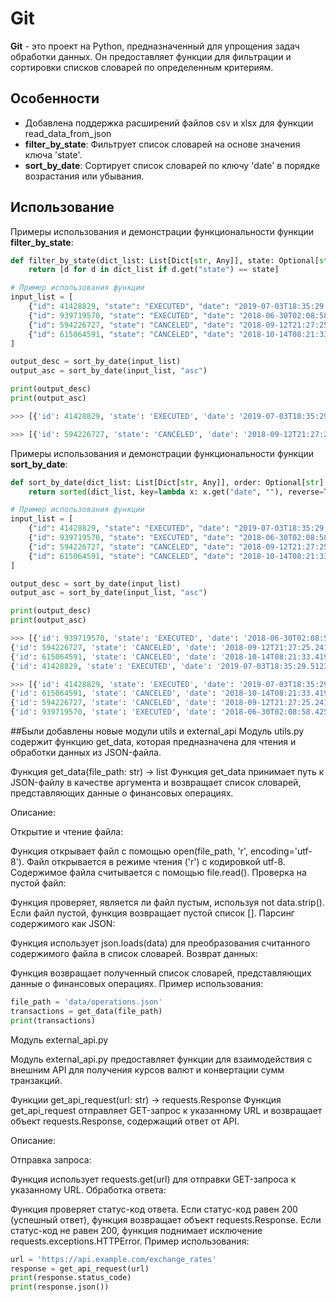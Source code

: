  # Git

**Git** - это проект на Python, предназначенный для упрощения задач обработки данных. Он предоставляет функции для фильтрации и сортировки списков словарей по определенным критериям.

## Особенности
- Добавлена поддержка расширений файлов csv и xlsx для функции read_data_from_json
- **filter_by_state**: Фильтрует список словарей на основе значения ключа 'state'.
- **sort_by_date**: Сортирует список словарей по ключу 'date' в порядке возрастания или убывания.
## Использование

Примеры использования и демонстрации функциональности функции **filter_by_state**:

```python
def filter_by_state(dict_list: List[Dict[str, Any]], state: Optional[str] = "EXECUTED") -> List[Dict[str, Any]]:
    return [d for d in dict_list if d.get("state") == state]

# Пример использования функции
input_list = [
    {"id": 41428829, "state": "EXECUTED", "date": "2019-07-03T18:35:29.512364"},
    {"id": 939719570, "state": "EXECUTED", "date": "2018-06-30T02:08:58.425572"},
    {"id": 594226727, "state": "CANCELED", "date": "2018-09-12T21:27:25.241689"},
    {"id": 615064591, "state": "CANCELED", "date": "2018-10-14T08:21:33.419441"},
]

output_desc = sort_by_date(input_list)
output_asc = sort_by_date(input_list, "asc")

print(output_desc)
print(output_asc)

>>> [{'id': 41428829, 'state': 'EXECUTED', 'date': '2019-07-03T18:35:29.512364'}, {'id': 939719570, 'state': 'EXECUTED', 'date': '2018-06-30T02:08:58.425572'}]

>>> [{'id': 594226727, 'state': 'CANCELED', 'date': '2018-09-12T21:27:25.241689'}, {'id': 615064591, 'state': 'CANCELED', 'date': '2018-10-14T08:21:33.419441'}]
```
Примеры использования и демонстрации функциональности функции **sort_by_date**:
```python
def sort_by_date(dict_list: List[Dict[str, Any]], order: Optional[str] = "desc") -> List[Dict[str, Any]]:
    return sorted(dict_list, key=lambda x: x.get("date", ""), reverse=True if order == "asc" else False)

# Пример использования функции
input_list = [
    {"id": 41428829, "state": "EXECUTED", "date": "2019-07-03T18:35:29.512364"},
    {"id": 939719570, "state": "EXECUTED", "date": "2018-06-30T02:08:58.425572"},
    {"id": 594226727, "state": "CANCELED", "date": "2018-09-12T21:27:25.241689"},
    {"id": 615064591, "state": "CANCELED", "date": "2018-10-14T08:21:33.419441"},
]

output_desc = sort_by_date(input_list)
output_asc = sort_by_date(input_list, "asc")

print(output_desc)
print(output_asc)

>>> [{'id': 939719570, 'state': 'EXECUTED', 'date': '2018-06-30T02:08:58.425572'},
{'id': 594226727, 'state': 'CANCELED', 'date': '2018-09-12T21:27:25.241689'},
{'id': 615064591, 'state': 'CANCELED', 'date': '2018-10-14T08:21:33.419441'},
{'id': 41428829, 'state': 'EXECUTED', 'date': '2019-07-03T18:35:29.512364'}]

>>> [{'id': 41428829, 'state': 'EXECUTED', 'date': '2019-07-03T18:35:29.512364'},
{'id': 615064591, 'state': 'CANCELED', 'date': '2018-10-14T08:21:33.419441'},
{'id': 594226727, 'state': 'CANCELED', 'date': '2018-09-12T21:27:25.241689'},
{'id': 939719570, 'state': 'EXECUTED', 'date': '2018-06-30T02:08:58.425572'}]
```
##Были добавлены новые модули utils и external_api
   Модуль utils.py 
содержит функцию get_data, которая предназначена для чтения и обработки данных из JSON-файла.

Функция get_data(file_path: str) -> list
Функция get_data принимает путь к JSON-файлу в качестве аргумента и возвращает список словарей, представляющих данные о финансовых операциях.

Описание:

Открытие и чтение файла:

Функция открывает файл с помощью open(file_path, 'r', encoding='utf-8').
Файл открывается в режиме чтения ('r') с кодировкой utf-8.
Содержимое файла считывается с помощью file.read().
Проверка на пустой файл:

Функция проверяет, является ли файл пустым, используя not data.strip().
Если файл пустой, функция возвращает пустой список [].
Парсинг содержимого как JSON:

Функция использует json.loads(data) для преобразования считанного содержимого файла в список словарей.
Возврат данных:

Функция возвращает полученный список словарей, представляющих данные о финансовых операциях.
Пример использования:
```python
file_path = 'data/operations.json'
transactions = get_data(file_path)
print(transactions)
```
  Модуль external_api.py

Модуль external_api.py предоставляет функции для взаимодействия с внешним API для получения курсов валют и конвертации сумм транзакций.

Функции
get_api_request(url: str) -> requests.Response
Функция get_api_request отправляет GET-запрос к указанному URL и возвращает объект requests.Response, содержащий ответ от API.

Описание:

Отправка запроса:

Функция использует requests.get(url) для отправки GET-запроса к указанному URL.
Обработка ответа:

Функция проверяет статус-код ответа.
Если статус-код равен 200 (успешный ответ), функция возвращает объект requests.Response.
Если статус-код не равен 200, функция поднимает исключение requests.exceptions.HTTPError.
Пример использования:
```python
url = 'https://api.example.com/exchange_rates'
response = get_api_request(url)
print(response.status_code)
print(response.json())
```